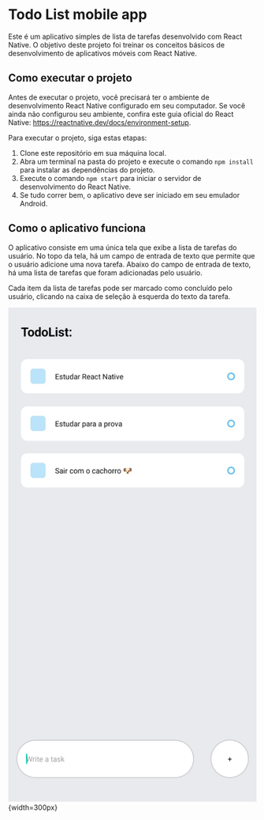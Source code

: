 # Todo List mobile app

Este é um aplicativo simples de lista de tarefas desenvolvido com React Native. O objetivo deste projeto foi treinar os conceitos básicos de desenvolvimento de aplicativos móveis com React Native.

## Como executar o projeto

Antes de executar o projeto, você precisará ter o ambiente de desenvolvimento React Native configurado em seu computador. Se você ainda não configurou seu ambiente, confira este guia oficial do React Native: https://reactnative.dev/docs/environment-setup.

Para executar o projeto, siga estas etapas:

1. Clone este repositório em sua máquina local.
2. Abra um terminal na pasta do projeto e execute o comando `npm install` para instalar as dependências do projeto.
3. Execute o comando `npm start` para iniciar o servidor de desenvolvimento do React Native.
4. Se tudo correr bem, o aplicativo deve ser iniciado em seu emulador Android.

## Como o aplicativo funciona

O aplicativo consiste em uma única tela que exibe a lista de tarefas do usuário. No topo da tela, há um campo de entrada de texto que permite que o usuário adicione uma nova tarefa. Abaixo do campo de entrada de texto, há uma lista de tarefas que foram adicionadas pelo usuário.

Cada item da lista de tarefas pode ser marcado como concluído pelo usuário, clicando na caixa de seleção à esquerda do texto da tarefa.


![Preview do projeto](https://github.com/MarceloCoelho1/Todo-List-mobile-app/blob/main/assets/preview.jpeg){width=300px}
